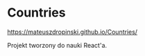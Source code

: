 # Countries

https://mateuszdropinski.github.io/Countries/ <br/>

Projekt tworzony do nauki React'a.
